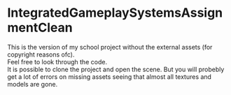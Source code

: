 # IntegratedGameplaySystemsAssignmentClean
This is the version of my school project without the external assets (for copyright reasons ofc).  
Feel free to look through the code.  
It is possible to clone the project and open the scene. But you will probebly get a lot of errors on missing assets seeing that almost all textures and models are gone.  

